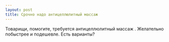 ```yaml
---
layout: post 
title: Срочно надо антицеллюлитный массаж  
--- 
```

Товарищи, помогите, требуется антицеллюлитный массаж . Желательно побыстрее и подешевле. Есть варианты?